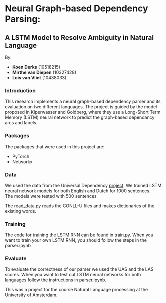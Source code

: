 

# Neural Graph-based Dependency Parsing:
## A LSTM Model to Resolve Ambiguity in Natural Language

By:
* **Koen Derks** (10518215)
* **Mirthe van Diepen** (10327428)
* **Lois van Vliet** (10438033) 


### Introduction
This research implements a neural graph-based dependency parser and its evaluation on two different languages. The project is guided by the model proposed in Kiperwasser and Goldberg, where they use a Long-Short Term Memory (LSTM) neural network to predict the graph-based dependancy arcs and labels.  

### Packages

The packages that were used in this project are:
* PyTorch
* Networkx
 

### Data

We used the data from the Universal Dependency [project](http://universaldependencies.org). We trained LSTM neural network models for both English and Dutch for 1000 sentences.  
The models were tested with 500 sentences

The read_data.py reads the CONLL-U files and makes dictionaries of the existing words. 

### Training

The code for training the LSTM RNN can be found in train.py. When you want to train your own LSTM RNN, you should follow the steps in the parser.ipynb

### Evaluate

To evaluate the correctness of our parser we used the UAS and the LAS scores. When you want to test out LSTM neural networks for both languages follow the instructions in parser.ipynb. 


This was a project for the course Natural Language processing at the University of Amsterdam.  

